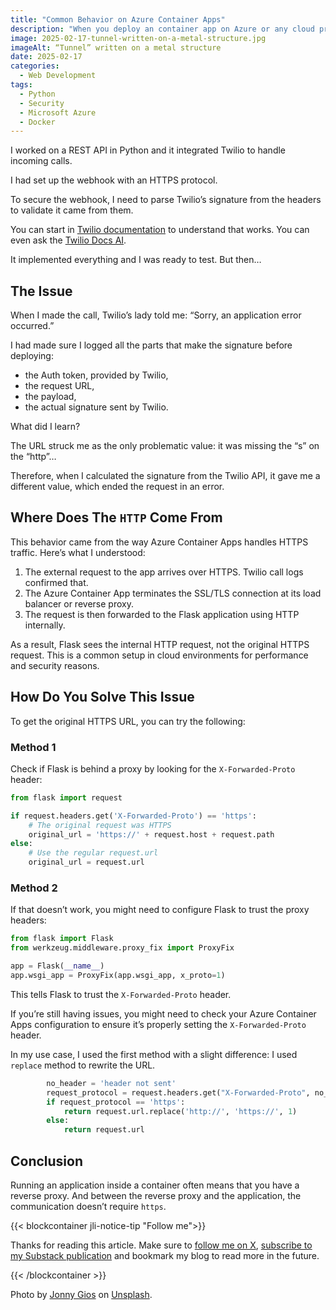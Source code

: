 ```yaml
---
title: "Common Behavior on Azure Container Apps"
description: "When you deploy an container app on Azure or any cloud provider, you need to know this."
image: 2025-02-17-tunnel-written-on-a-metal-structure.jpg
imageAlt: “Tunnel” written on a metal structure
date: 2025-02-17
categories:
  - Web Development
tags:
  - Python
  - Security
  - Microsoft Azure
  - Docker
---
```


I worked on a REST API in Python and it integrated Twilio to handle incoming calls.

I had set up the webhook with an HTTPS protocol.

To secure the webhook, I need to parse Twilio’s signature from the headers to validate it came from them.

You can start in [Twilio documentation](https://www.twilio.com/docs/messaging/tutorials/how-to-receive-and-reply/python) to understand that works. You can even ask the [Twilio Docs AI](https://help.twilio.com/).

It implemented everything and I was ready to test. But then…

## The Issue

When I made the call, Twilio’s lady told me: “Sorry, an application error occurred.”

I had made sure I logged all the parts that make the signature before deploying:

- the Auth token, provided by Twilio,
- the request URL,
- the payload,
- the actual signature sent by Twilio.

What did I learn?

The URL struck me as the only problematic value: it was missing the “s” on the “http”…

Therefore, when I calculated the signature from the Twilio API, it gave me a different value, which ended the request in an error.

## Where Does The `HTTP` Come From

This behavior came from the way Azure Container Apps handles HTTPS traffic. Here’s what I understood:

1. The external request to the app arrives over HTTPS. Twilio call logs confirmed that.
2. The Azure Container App terminates the SSL/TLS connection at its load balancer or reverse proxy.
3. The request is then forwarded to the Flask application using HTTP internally.

As a result, Flask sees the internal HTTP request, not the original HTTPS request. This is a common setup in cloud environments for performance and security reasons.

## How Do You Solve This Issue

To get the original HTTPS URL, you can try the following:

### Method 1

Check if Flask is behind a proxy by looking for the `X-Forwarded-Proto` header:

```python
from flask import request

if request.headers.get('X-Forwarded-Proto') == 'https':
    # The original request was HTTPS
    original_url = 'https://' + request.host + request.path
else:
    # Use the regular request.url
    original_url = request.url

```

### Method 2

If that doesn’t work, you might need to configure Flask to trust the proxy headers:

```python
from flask import Flask
from werkzeug.middleware.proxy_fix import ProxyFix

app = Flask(__name__)
app.wsgi_app = ProxyFix(app.wsgi_app, x_proto=1)

```

This tells Flask to trust the `X-Forwarded-Proto` header.

If you’re still having issues, you might need to check your Azure Container Apps configuration to ensure it’s properly setting the `X-Forwarded-Proto` header.

In my use case, I used the first method with a slight difference: I used `replace` method to rewrite the URL.

```python
        no_header = 'header not sent'
        request_protocol = request.headers.get("X-Forwarded-Proto", no_header)
        if request_protocol == 'https':
            return request.url.replace('http://', 'https://', 1)
        else:
            return request.url
```

## Conclusion

Running an application inside a container often means that you have a reverse proxy. And between the reverse proxy and the application, the communication doesn’t require `https`.

{{< blockcontainer jli-notice-tip "Follow me">}}

Thanks for reading this article. Make sure to [follow me on X](https://x.com/LitzlerJeremie), [subscribe to my Substack publication](https://iamjeremie.substack.com/) and bookmark my blog to read more in the future.

{{< /blockcontainer >}}

Photo by [Jonny Gios](https://unsplash.com/@supergios?utm_content=creditCopyText&utm_medium=referral&utm_source=unsplash) on [Unsplash](https://unsplash.com/photos/a-close-up-of-a-train-on-a-train-track-avLaWXizuWM?utm_content=creditCopyText&utm_medium=referral&utm_source=unsplash).
